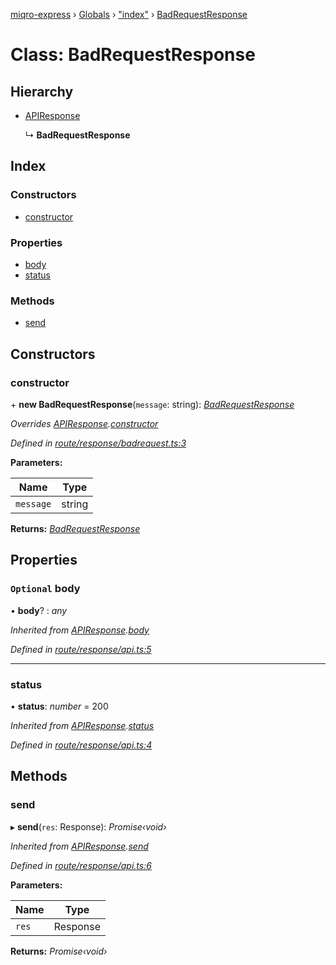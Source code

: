 [miqro-express](../README.md) › [Globals](../globals.md) › ["index"](../modules/_index_.md) › [BadRequestResponse](_index_.badrequestresponse.md)

# Class: BadRequestResponse

## Hierarchy

* [APIResponse](_index_.apiresponse.md)

  ↳ **BadRequestResponse**

## Index

### Constructors

* [constructor](_index_.badrequestresponse.md#constructor)

### Properties

* [body](_index_.badrequestresponse.md#optional-body)
* [status](_index_.badrequestresponse.md#status)

### Methods

* [send](_index_.badrequestresponse.md#send)

## Constructors

###  constructor

\+ **new BadRequestResponse**(`message`: string): *[BadRequestResponse](_index_.badrequestresponse.md)*

*Overrides [APIResponse](_index_.apiresponse.md).[constructor](_index_.apiresponse.md#constructor)*

*Defined in [route/response/badrequest.ts:3](https://github.com/claukers/miqro-express/blob/47304ab/src/route/response/badrequest.ts#L3)*

**Parameters:**

Name | Type |
------ | ------ |
`message` | string |

**Returns:** *[BadRequestResponse](_index_.badrequestresponse.md)*

## Properties

### `Optional` body

• **body**? : *any*

*Inherited from [APIResponse](_index_.apiresponse.md).[body](_index_.apiresponse.md#optional-body)*

*Defined in [route/response/api.ts:5](https://github.com/claukers/miqro-express/blob/47304ab/src/route/response/api.ts#L5)*

___

###  status

• **status**: *number* = 200

*Inherited from [APIResponse](_index_.apiresponse.md).[status](_index_.apiresponse.md#status)*

*Defined in [route/response/api.ts:4](https://github.com/claukers/miqro-express/blob/47304ab/src/route/response/api.ts#L4)*

## Methods

###  send

▸ **send**(`res`: Response): *Promise‹void›*

*Inherited from [APIResponse](_index_.apiresponse.md).[send](_index_.apiresponse.md#send)*

*Defined in [route/response/api.ts:6](https://github.com/claukers/miqro-express/blob/47304ab/src/route/response/api.ts#L6)*

**Parameters:**

Name | Type |
------ | ------ |
`res` | Response |

**Returns:** *Promise‹void›*
